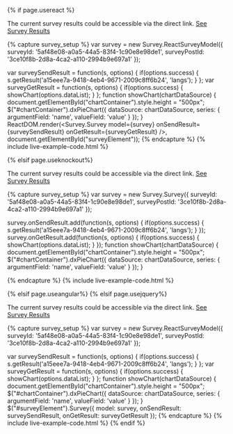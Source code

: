 {% if page.usereact %}
<div id="chartContainer" style="width:500px;height:0px"></div>
<p> The current survey results could be accessible via the direct link. <a href="http://dxsurvey.com/Results/Survey/5af48e08-a0a5-44a5-83f4-1c90e8e98de1" target="_blank">See Survey Results</a></p>            


{% capture survey_setup %}
var survey = new Survey.ReactSurveyModel({
        surveyId: '5af48e08-a0a5-44a5-83f4-1c90e8e98de1',
        surveyPostId: '3ce10f8b-2d8a-4ca2-a110-2994b9e697a1'
});

var surveySendResult = function(s, options) {
    if(options.success) {
        s.getResult('a15eee7a-9418-4eb4-9671-2009c8ff6b24', 'langs');
    }
};
var surveyGetResult = function(s, options) {
    if(options.success) {
        showChart(options.dataList);
    }
};
function showChart(chartDataSource) {
    document.getElementById("chartContainer").style.height = "500px";
    $("#chartContainer").dxPieChart({
        dataSource: chartDataSource,
        series: {
            argumentField: 'name',
            valueField: 'value'
        }
    });
}
ReactDOM.render(<Survey.Survey model={survey} onSendResult={surveySendResult} onGetResult={surveyGetResult} />, document.getElementById("surveyElement"));
{% endcapture %}
{% include live-example-code.html %}

{% elsif page.useknockout%}
<div id="chartContainer" style="width:500px;height:0px"></div>
<p> The current survey results could be accessible via the direct link. <a href="http://dxsurvey.com/Results/Survey/5af48e08-a0a5-44a5-83f4-1c90e8e98de1" target="_blank">See Survey Results</a></p>            


{% capture survey_setup %}
var survey = new Survey.Survey({
        surveyId: '5af48e08-a0a5-44a5-83f4-1c90e8e98de1',
        surveyPostId: '3ce10f8b-2d8a-4ca2-a110-2994b9e697a1'
});

survey.onSendResult.add(function(s, options) {
    if(options.success) {
        s.getResult('a15eee7a-9418-4eb4-9671-2009c8ff6b24', 'langs');
    }
});
survey.onGetResult.add(function(s, options) {
    if(options.success) {
        showChart(options.dataList);
    }
});
function showChart(chartDataSource) {
    document.getElementById("chartContainer").style.height = "500px";
    $("#chartContainer").dxPieChart({
        dataSource: chartDataSource,
        series: {
            argumentField: 'name',
            valueField: 'value'
        }
    });
}

{% endcapture %}
{% include live-example-code.html %}

{% elsif page.useangular%}
{% elsif page.usejquery%}
<div id="chartContainer" style="width:500px;height:0px"></div>
<p> The current survey results could be accessible via the direct link. <a href="http://dxsurvey.com/Results/Survey/5af48e08-a0a5-44a5-83f4-1c90e8e98de1" target="_blank">See Survey Results</a></p>            


{% capture survey_setup %}
var survey = new Survey.ReactSurveyModel({
        surveyId: '5af48e08-a0a5-44a5-83f4-1c90e8e98de1',
        surveyPostId: '3ce10f8b-2d8a-4ca2-a110-2994b9e697a1'
});

var surveySendResult = function(s, options) {
    if(options.success) {
        s.getResult('a15eee7a-9418-4eb4-9671-2009c8ff6b24', 'langs');
    }
};
var surveyGetResult = function(s, options) {
    if(options.success) {
        showChart(options.dataList);
    }
};
function showChart(chartDataSource) {
    document.getElementById("chartContainer").style.height = "500px";
    $("#chartContainer").dxPieChart({
        dataSource: chartDataSource,
        series: {
            argumentField: 'name',
            valueField: 'value'
        }
    });
}
$("#surveyElement").Survey({
    model: survey,
    onSendResult: surveySendResult,
    onGetResult: surveyGetResult
});
{% endcapture %}
{% include live-example-code.html %}
{% endif %}